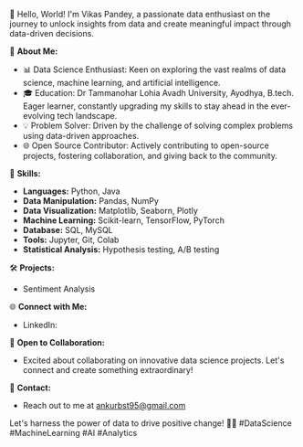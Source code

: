 👋 Hello, World! I'm Vikas Pandey, a passionate data enthusiast on the journey to unlock insights from data and create meaningful impact through data-driven decisions.

🚀 **About Me:**
- 📊 Data Science Enthusiast: Keen on exploring the vast realms of data science, machine learning, and artificial intelligence.
- 🎓 Education: Dr Tammanohar Lohia Avadh University, Ayodhya, B.tech. Eager learner, constantly upgrading my skills to stay ahead in the ever-evolving tech landscape.
- 💡 Problem Solver: Driven by the challenge of solving complex problems using data-driven approaches.
- 🌐 Open Source Contributor: Actively contributing to open-source projects, fostering collaboration, and giving back to the community.

🔧 **Skills:**
- **Languages:** Python, Java
- **Data Manipulation:** Pandas, NumPy
- **Data Visualization:** Matplotlib, Seaborn, Plotly
- **Machine Learning:** Scikit-learn, TensorFlow, PyTorch
- **Database:** SQL, MySQL
- **Tools:** Jupyter, Git, Colab
- **Statistical Analysis:** Hypothesis testing, A/B testing

🛠️ **Projects:**
- Sentiment Analysis

🌐 **Connect with Me:**
- LinkedIn: 

🤝 **Open to Collaboration:**
- Excited about collaborating on innovative data science projects. Let's connect and create something extraordinary!

📧 **Contact:**
- Reach out to me at ankurbst95@gmail.com

Let's harness the power of data to drive positive change! 🚀✨ #DataScience #MachineLearning #AI #Analytics
